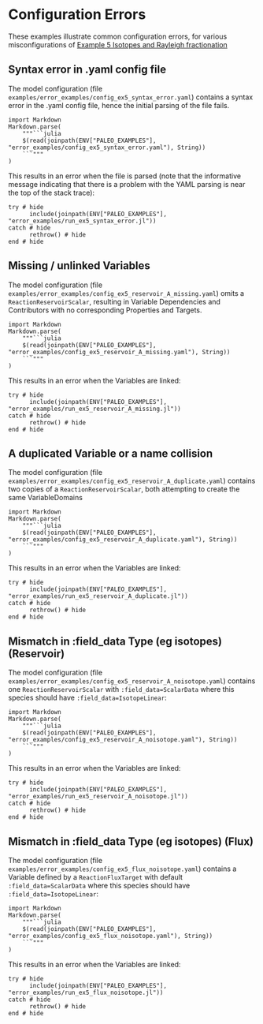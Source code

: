 # Configuration Errors

These examples illustrate common configuration errors, for various misconfigurations of [Example 5 Isotopes and Rayleigh fractionation](@ref)

## Syntax error in .yaml config file

The model configuration (file `examples/error_examples/config_ex5_syntax_error.yaml`) contains a syntax error in the .yaml config file,
hence the initial parsing of the file fails.
```@eval
import Markdown
Markdown.parse(
    """```julia
    $(read(joinpath(ENV["PALEO_EXAMPLES"], "error_examples/config_ex5_syntax_error.yaml"), String))
    ```"""
)
```

This results in an error when the file is parsed (note that the informative message indicating that there is a problem with the YAML parsing is near the top of the stack trace):
```@repl
try # hide
      include(joinpath(ENV["PALEO_EXAMPLES"], "error_examples/run_ex5_syntax_error.jl"))
catch # hide
      rethrow() # hide
end # hide
```

## Missing / unlinked Variables

The model configuration (file `examples/error_examples/config_ex5_reservoir_A_missing.yaml`) omits a `ReactionReservoirScalar`,
resulting in Variable Dependencies and Contributors with no corresponding Properties and Targets.
```@eval
import Markdown
Markdown.parse(
    """```julia
    $(read(joinpath(ENV["PALEO_EXAMPLES"], "error_examples/config_ex5_reservoir_A_missing.yaml"), String))
    ```"""
)
```

This results in an error when the Variables are linked:
```@repl
try # hide
      include(joinpath(ENV["PALEO_EXAMPLES"], "error_examples/run_ex5_reservoir_A_missing.jl"))
catch # hide
      rethrow() # hide
end # hide
```

## A duplicated Variable or a name collision

The model configuration (file `examples/error_examples/config_ex5_reservoir_A_duplicate.yaml`) contains two copies of a
`ReactionReservoirScalar`, both attempting to create the same VariableDomains
```@eval
import Markdown
Markdown.parse(
    """```julia
    $(read(joinpath(ENV["PALEO_EXAMPLES"], "error_examples/config_ex5_reservoir_A_duplicate.yaml"), String))
    ```"""
)
```

This results in an error when the Variables are linked:
```@repl
try # hide
      include(joinpath(ENV["PALEO_EXAMPLES"], "error_examples/run_ex5_reservoir_A_duplicate.jl"))
catch # hide
      rethrow() # hide
end # hide
```

## Mismatch in :field_data Type (eg isotopes) (Reservoir)

The model configuration (file `examples/error_examples/config_ex5_reservoir_A_noisotope.yaml`) 
contains one `ReactionReservoirScalar` with `:field_data=ScalarData` where this species should have 
`:field_data=IsotopeLinear`:
```@eval
import Markdown
Markdown.parse(
    """```julia
    $(read(joinpath(ENV["PALEO_EXAMPLES"], "error_examples/config_ex5_reservoir_A_noisotope.yaml"), String))
    ```"""
)
```

This results in an error when the Variables are linked:
```@repl
try # hide
      include(joinpath(ENV["PALEO_EXAMPLES"], "error_examples/run_ex5_reservoir_A_noisotope.jl"))
catch # hide
      rethrow() # hide
end # hide
```

## Mismatch in :field_data Type (eg isotopes) (Flux)

The model configuration (file `examples/error_examples/config_ex5_flux_noisotope.yaml`) 
contains a Variable defined by a `ReactionFluxTarget` with default `:field_data=ScalarData` where this species should have 
`:field_data=IsotopeLinear`:
```@eval
import Markdown
Markdown.parse(
    """```julia
    $(read(joinpath(ENV["PALEO_EXAMPLES"], "error_examples/config_ex5_flux_noisotope.yaml"), String))
    ```"""
)
```

This results in an error when the Variables are linked:
```@repl
try # hide
      include(joinpath(ENV["PALEO_EXAMPLES"], "error_examples/run_ex5_flux_noisotope.jl"))
catch # hide
      rethrow() # hide
end # hide
```

